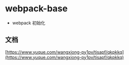 # webpack-base

- webpack 初始化

## 文档

[https://www.yuque.com/wangxiong-py1pv/tisapf/qkpkkq](https://www.yuque.com/wangxiong-py1pv/tisapf/qkpkkq)
